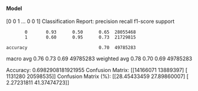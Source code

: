 #### Model
[0 0 1 ... 0 0 1]
Classification Report:
              precision    recall  f1-score   support

           0       0.93      0.50      0.65  28055468
           1       0.60      0.95      0.73  21729815

    accuracy                           0.70  49785283
   macro avg       0.76      0.73      0.69  49785283
weighted avg       0.78      0.70      0.69  49785283

Accuracy: 0.6982908181921955
Confusion Matrix:
[[14166071 13889397]
 [ 1131280 20598535]]
Confusion Matrix (%):
[[28.45433459 27.89860007]
 [ 2.27231811 41.37474723]]
